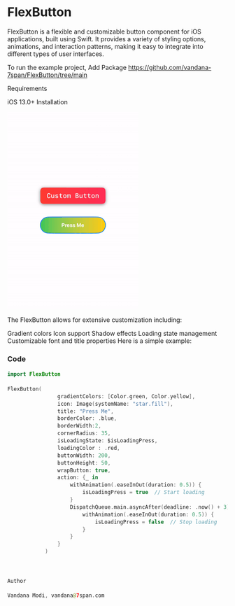 # FlexButton
FlexButton is a flexible and customizable button component for iOS applications, built using Swift. It provides a variety of styling options, animations, and interaction patterns, making it easy to integrate into different types of user interfaces.

To run the example project, Add Package https://github.com/vandana-7span/FlexButton/tree/main

Requirements

iOS 13.0+
Installation


![Demo GIF](https://github.com/vandana-7span/FlexButton/blob/main/FlexButton.gif)


The FlexButton allows for extensive customization including:

Gradient colors
Icon support
Shadow effects
Loading state management
Customizable font and title properties
Here is a simple example:

### Code
```swift
import FlexButton

FlexButton(
                gradientColors: [Color.green, Color.yellow],
                icon: Image(systemName: "star.fill"),
                title: "Press Me",
                borderColor: .blue,
                borderWidth:2,
                cornerRadius: 35,
                isLoadingState: $isLoadingPress,
                loadingColor : .red,
                buttonWidth: 200,
                buttonHeight: 50,
                wrapButton: true,
                action: {_ in 
                    withAnimation(.easeInOut(duration: 0.5)) {
                        isLoadingPress = true  // Start loading
                    }
                    DispatchQueue.main.asyncAfter(deadline: .now() + 3) {
                        withAnimation(.easeInOut(duration: 0.5)) {
                            isLoadingPress = false  // Stop loading
                        }
                    }
                }
            )



Author

Vandana Modi, vandana@7span.com

